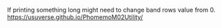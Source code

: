If printing something long might need to change band rows value from 0.
https://usuverse.github.io/PhomemoM02Utility/
